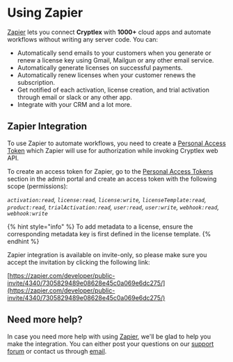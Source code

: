 # Using Zapier

[Zapier](https://zapier.com/) lets you connect **Cryptlex** with **1000+** cloud apps and automate workflows without writing any server code. You can:

* Automatically send emails to your customers when you generate or renew a license key using Gmail, Mailgun or any other email service.
* Automatically generate licenses on successful payments.
* Automatically renew licenses when your customer renews the subscription.
* Get notified of each activation, license creation, and trial activation through email or slack or any other app.
* Integrate with your CRM and a lot more.

## Zapier Integration

To use Zapier to automate workflows, you need to create a [Personal Access Token](personal-access-tokens.md) which Zapier will use for authorization while invoking Cryptlex web API.

To create an access token for Zapier, go to the [Personal Access Tokens](https://app.cryptlex.com/developer/access-tokens) section in the admin portal and create an access token with the following scope (permissions):&#x20;

_`activation:read`, `license:read`, `license:write`, `licenseTemplate:read`, `product:read`, `trialActivation:read`, `user:read`, `user:write`, `webhook:read`, `webhook:write`_

{% hint style="info" %}
To add metadata to a license, ensure the corresponding metadata key is first defined in the license template.
{% endhint %}

Zapier integration is available on invite-only, so please make sure you accept the invitation by clicking the following link:

[https://zapier.com/developer/public-invite/4340/7305829489e08628e45c0a069e6dc275/](https://zapier.com/developer/public-invite/4340/7305829489e08628e45c0a069e6dc275/)

## Need more help?

In case you need more help with using [Zapier](https://zapier.com/), we'll be glad to help you make the integration. You can either post your questions on our [support forum](https://forums.cryptlex.com) or contact us through [email](mailto:support@cryptlex.com?Subject=Zapier%20Integration).
